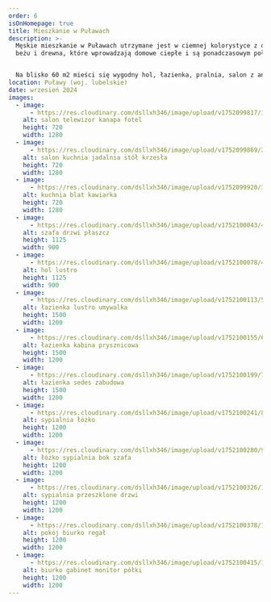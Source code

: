 ```yaml
---
order: 6
isOnHomepage: true
title: Mieszkanie w Puławach
description: >-
  Męskie mieszkanie w Puławach utrzymane jest w ciemnej kolorystyce z dodatkiem
  beżu i drewna, które wprowadzają domowe ciepłe i są ponadczasowym połączniem, 


  Na blisko 60 m2 mieści się wygodny hol, łazienka, pralnia, salon z aneksem kuchennym, sypialnia i gabinet home office. Całość bardzo spójna i powściągliwa, z dużą ilością miejsca na przechowywanie – tak jak chciał Inwestor.
location: Puławy (woj. lubelskie)
date: wrzesień 2024
images:
  - image:
      - https://res.cloudinary.com/dsllxh346/image/upload/v1752099817/1_salon_2_nowy_logo_hmoshs.jpg
    alt: salon telewizor kanapa fotel
    height: 720
    width: 1280
  - image:
      - https://res.cloudinary.com/dsllxh346/image/upload/v1752099869/2_salon_3ed_debwt4.jpg
    alt: salon kuchnia jadalnia stół krzesła
    height: 720
    width: 1280
  - image:
      - https://res.cloudinary.com/dsllxh346/image/upload/v1752099920/3_salon_kuchnia_1_qmiupe.jpg
    alt: kuchnia blat kawiarka
    height: 720
    width: 1280
  - image:
      - https://res.cloudinary.com/dsllxh346/image/upload/v1752100043/4_hol_2_korekta_yhg6qn.jpg
    alt: szafa drzwi płaszcz
    height: 1125
    width: 900
  - image:
      - https://res.cloudinary.com/dsllxh346/image/upload/v1752100078/4_hol_fc0dey.jpg
    alt: hol lustro
    height: 1125
    width: 900
  - image:
      - https://res.cloudinary.com/dsllxh346/image/upload/v1752100113/5_ed_%C5%82%C4%85zienka_-_blat_granitowy_nykshm.jpg
    alt: łazienka lustro umywalka
    height: 1500
    width: 1200
  - image:
      - https://res.cloudinary.com/dsllxh346/image/upload/v1752100155/6_%C5%81AZIENKA_2_ed_zkscsw.jpg
    alt: łazienka kabina prysznicowa
    height: 1500
    width: 1200
  - image:
      - https://res.cloudinary.com/dsllxh346/image/upload/v1752100199/7_%C5%81AZIENKA_3_ed_wlsgj8.jpg
    alt: łazienka sedes zabudowa
    height: 1500
    width: 1200
  - image:
      - https://res.cloudinary.com/dsllxh346/image/upload/v1752100241/8_sypialnia_2_lhoa3q.jpg
    alt: sypialnia łóżko
    height: 1200
    width: 1200
  - image:
      - https://res.cloudinary.com/dsllxh346/image/upload/v1752100280/9_sypialnia_3_ed_1_osox7b.jpg
    alt: łóżko sypialnia bok szafa
    height: 1200
    width: 1200
  - image:
      - https://res.cloudinary.com/dsllxh346/image/upload/v1752100326/10_sypialnia_1_ed_i8kd5u.jpg
    alt: sypialnia przeszklone drzwi
    height: 1200
    width: 1200
  - image:
      - https://res.cloudinary.com/dsllxh346/image/upload/v1752100378/11_gabinet_1_tn01sc.jpg
    alt: pokój biurko regał
    height: 1200
    width: 1200
  - image:
      - https://res.cloudinary.com/dsllxh346/image/upload/v1752100415/12_gabinet_2_lcqghf.jpg
    alt: biurko gabinet monitor półki
    height: 1200
    width: 1200
---
```

